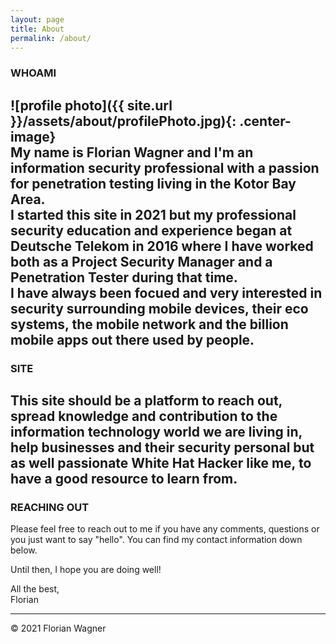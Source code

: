 ```yaml
---
layout: page
title: About
permalink: /about/
---
```

### WHOAMI
![profile photo]({{ site.url }}/assets/about/profilePhoto.jpg){: .center-image}  
My name is Florian Wagner and I'm an information security professional with a passion for penetration testing living in the Kotor Bay Area.   
I started this site in 2021 but my professional security education and experience began at Deutsche Telekom in 2016 where I have worked both as a Project Security Manager and a Penetration Tester during that time.  
I have always been focued and very interested in security surrounding mobile devices, their eco systems, the mobile network and the billion mobile apps out there used by people.  
---------
### SITE
This site should be a platform to reach out, spread knowledge and contribution to the information technology world we are living in, help businesses and their security personal but as well passionate White Hat Hacker like me, to have a good resource to learn from.   
---------
### REACHING OUT
Please feel free to reach out to me if you have any comments, questions or you just want to say "hello". You can find my contact information down below.  
  
Until then, I hope you are doing well!

All the best,  
Florian  
  
---------  
© 2021 Florian Wagner 


<style>
.footer-heading {
  display: none;
}
.center-image
{
    margin: 0 auto;
    display: block;
}
</style>
